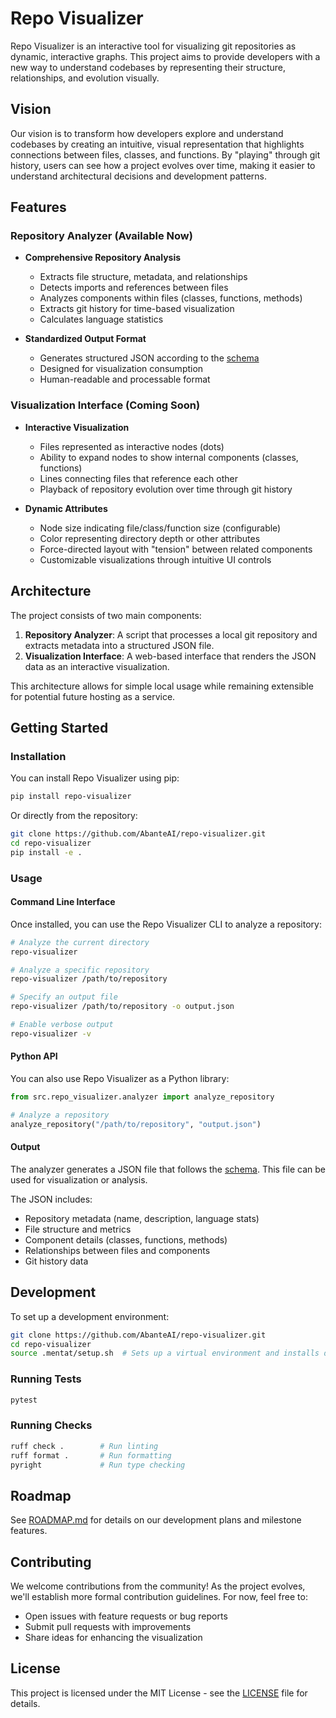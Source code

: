 # Repo Visualizer

Repo Visualizer is an interactive tool for visualizing git repositories as dynamic, interactive graphs. This project aims to provide developers with a new way to understand codebases by representing their structure, relationships, and evolution visually.

## Vision

Our vision is to transform how developers explore and understand codebases by creating an intuitive, visual representation that highlights connections between files, classes, and functions. By "playing" through git history, users can see how a project evolves over time, making it easier to understand architectural decisions and development patterns.

## Features

### Repository Analyzer (Available Now)

- **Comprehensive Repository Analysis**
  - Extracts file structure, metadata, and relationships
  - Detects imports and references between files
  - Analyzes components within files (classes, functions, methods)
  - Extracts git history for time-based visualization
  - Calculates language statistics

- **Standardized Output Format**
  - Generates structured JSON according to the [schema](docs/SCHEMA.md)
  - Designed for visualization consumption
  - Human-readable and processable format

### Visualization Interface (Coming Soon)

- **Interactive Visualization**
  - Files represented as interactive nodes (dots)
  - Ability to expand nodes to show internal components (classes, functions)
  - Lines connecting files that reference each other
  - Playback of repository evolution over time through git history

- **Dynamic Attributes**
  - Node size indicating file/class/function size (configurable)
  - Color representing directory depth or other attributes
  - Force-directed layout with "tension" between related components
  - Customizable visualizations through intuitive UI controls

## Architecture

The project consists of two main components:

1. **Repository Analyzer**: A script that processes a local git repository and extracts metadata into a structured JSON file.
2. **Visualization Interface**: A web-based interface that renders the JSON data as an interactive visualization.

This architecture allows for simple local usage while remaining extensible for potential future hosting as a service.

## Getting Started

### Installation

You can install Repo Visualizer using pip:

```bash
pip install repo-visualizer
```

Or directly from the repository:

```bash
git clone https://github.com/AbanteAI/repo-visualizer.git
cd repo-visualizer
pip install -e .
```

### Usage

#### Command Line Interface

Once installed, you can use the Repo Visualizer CLI to analyze a repository:

```bash
# Analyze the current directory
repo-visualizer

# Analyze a specific repository
repo-visualizer /path/to/repository

# Specify an output file
repo-visualizer /path/to/repository -o output.json

# Enable verbose output
repo-visualizer -v
```

#### Python API

You can also use Repo Visualizer as a Python library:

```python
from src.repo_visualizer.analyzer import analyze_repository

# Analyze a repository
analyze_repository("/path/to/repository", "output.json")
```

#### Output

The analyzer generates a JSON file that follows the [schema](docs/SCHEMA.md). This file can be used for visualization or analysis.

The JSON includes:
- Repository metadata (name, description, language stats)
- File structure and metrics
- Component details (classes, functions, methods)
- Relationships between files and components
- Git history data

## Development

To set up a development environment:

```bash
git clone https://github.com/AbanteAI/repo-visualizer.git
cd repo-visualizer
source .mentat/setup.sh  # Sets up a virtual environment and installs dependencies
```

### Running Tests

```bash
pytest
```

### Running Checks

```bash
ruff check .        # Run linting
ruff format .       # Run formatting
pyright             # Run type checking
```

## Roadmap

See [ROADMAP.md](ROADMAP.md) for details on our development plans and milestone features.

## Contributing

We welcome contributions from the community! As the project evolves, we'll establish more formal contribution guidelines. For now, feel free to:
- Open issues with feature requests or bug reports
- Submit pull requests with improvements
- Share ideas for enhancing the visualization

## License

This project is licensed under the MIT License - see the [LICENSE](LICENSE) file for details.